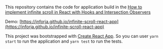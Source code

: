 This repository contains the code for application build in the [How to implement infinite scroll in React with Hooks and Intersection Observers](https://joaoforja.com/blog/how-to-implement-infinite-scroll-in-react)

Demo: [https://jnforja.github.io/infinite-scroll-react-app](https://jnforja.github.io/infinite-scroll-react-app)

This project was bootstrapped with [Create React App](https://github.com/facebook/create-react-app). So you can user `yarn start` to run the application and `yarn test` to run the tests.
